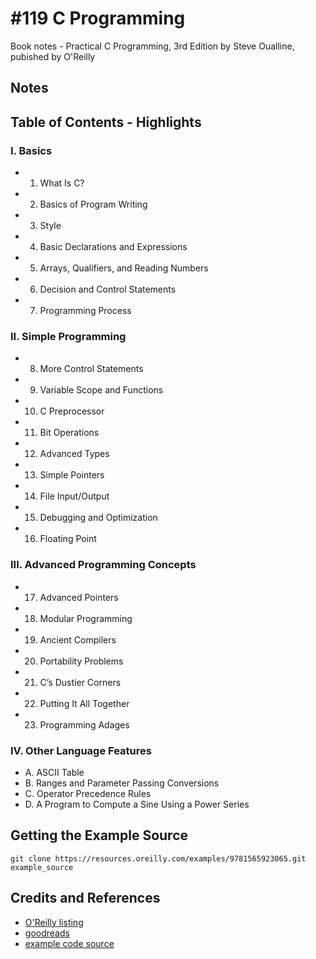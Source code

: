 # #119 C Programming

Book notes - Practical C Programming, 3rd Edition by Steve Oualline, pubished by O'Reilly

## Notes

## Table of Contents - Highlights

### I. Basics

* 1. What Is C?
* 2. Basics of Program Writing
* 3. Style
* 4. Basic Declarations and Expressions
* 5. Arrays, Qualifiers, and Reading Numbers
* 6. Decision and Control Statements
* 7. Programming Process

### II. Simple Programming

* 8. More Control Statements
* 9. Variable Scope and Functions
* 10. C Preprocessor
* 11. Bit Operations
* 12. Advanced Types
* 13. Simple Pointers
* 14. File Input/Output
* 15. Debugging and Optimization
* 16. Floating Point

### III. Advanced Programming Concepts

* 17. Advanced Pointers
* 18. Modular Programming
* 19. Ancient Compilers
* 20. Portability Problems
* 21. C’s Dustier Corners
* 22. Putting It All Together
* 23. Programming Adages

### IV. Other Language Features

* A. ASCII Table
* B. Ranges and Parameter Passing Conversions
* C. Operator Precedence Rules
* D. A Program to Compute a Sine Using a Power Series

## Getting the Example Source

```
git clone https://resources.oreilly.com/examples/9781565923065.git example_source
```

## Credits and References

* [O'Reilly listing](https://learning.oreilly.com/library/view/practical-c-programming/1565923065/)
* [goodreads](https://www.goodreads.com/book/show/574686.Practical_C_Programming)
* [example code source](https://resources.oreilly.com/examples/9781565923065)
